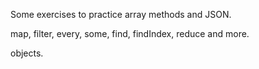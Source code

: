 <p> Some exercises to practice array methods and JSON. </p>
<p> map, filter, every, some, find, findIndex, reduce and more. </p>
<p> objects. </p>